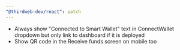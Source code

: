 ```yaml
---
"@thirdweb-dev/react": patch
---
```


- Always show "Connected to Smart Wallet" text in ConnectWallet dropdown but only link to dashboard if it is deployed
- Show QR code in the Receive funds screen on mobile too

